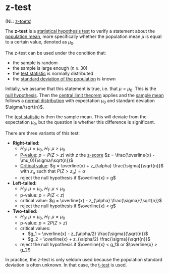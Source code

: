 # z-test

(NL: [z-toets](../nl/z-toets.md))

The **z-test** is a [statistical hypothesis test](hypothesis-test.md) to verify a statement about the [population mean](mean.md#population-mean), more specifically whether the population mean $\mu$ is equal to a certain value, denoted as $\mu_0$.

The z-test can be used under the condition that:

- the sample is random
- the sample is large enough ($n \geq 30$)
- the [test statistic](test-statistic.md) is normally distributed
- the [standard deviation of the population](variance.md#standard-deviation-of-a-population) is known

Initially, we assume that this statement is true, i.e. that $\mu = \mu_0$. This is the [null hypothesis](null-hypothesis.md). Then the [central limit theorem](central-limit-theorem.md) applies and the [sample mean](mean.md#sample-mean) follows a [normal distribution](normal-distribution.md) with expectation $\mu_0$ and standard deviation $\sigma/\sqrt{n}$.

The [test statistic](test-statistic.md) is then the sample mean. This will deviate from the expectation $\mu_0$, but the question is whether this difference is significant.

There are three variants of this test:

- **Right-tailed:**
    - $H_0$: $\mu = \mu_0$, $H_1$: $\mu > \mu_0$
    - [P-value](p-value.md): $p = P(Z > z)$ with $z$ the [z-score](z-score.md) $z = \frac{\overline{x} - \mu_0}{\sigma/\sqrt{n}}$
    - [Critical value](critical-value.md): $g = \overline{x} + z_{\alpha} \frac{\sigma}{\sqrt{n}}$ with $z_{\alpha}$ such that $P(Z > z_{\alpha}) = \alpha$
    - reject the null hypothesis if $\overline{x} > g$
- **Left-tailed:**
    - $H_0$: $\mu = \mu_0$, $H_1$: $\mu < \mu_0$
    - p-value: $p = P(Z < z)$
    - critical value: $g = \overline{x} - z_{\alpha} \frac{\sigma}{\sqrt{n}}$
    - reject the null hypothesis if $\overline{x} < g$
- **Two-tailed:**
    - $H_0$: $\mu = \mu_0$, $H_1$: $\mu \neq \mu_0$
    - p-value: $p = 2P(Z > z)$
    - critical values:
        - $g_1 = \overline{x} - z_{\alpha/2} \frac{\sigma}{\sqrt{n}}$
        - $g_2 = \overline{x} + z_{\alpha/2} \frac{\sigma}{\sqrt{n}}$
    - reject the null hypothesis if $\overline{x} < g_1$ or $\overline{x} > g_2$

In practice, the $z$-test is only seldom used because the population standard deviation is often unknown. In that case, the [t-test](t-test.md) is used.
